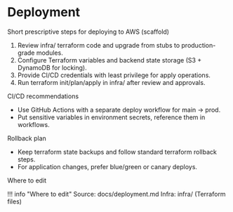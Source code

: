 # Deployment

Short prescriptive steps for deploying to AWS (scaffold)

1. Review infra/ terraform code and upgrade from stubs to production-grade modules.
2. Configure Terraform variables and backend state storage (S3 + DynamoDB for locking).
3. Provide CI/CD credentials with least privilege for apply operations.
4. Run terraform init/plan/apply in infra/ after review and approvals.

CI/CD recommendations

- Use GitHub Actions with a separate deploy workflow for main -> prod.
- Put sensitive variables in environment secrets, reference them in workflows.

Rollback plan

- Keep terraform state backups and follow standard terraform rollback steps.
- For application changes, prefer blue/green or canary deploys.

Where to edit

!!! info "Where to edit"
    Source: docs/deployment.md
    Infra: infra/ (Terraform files)
